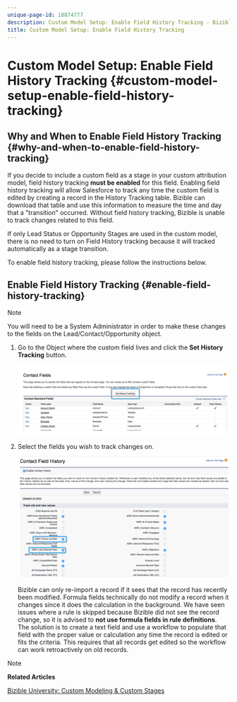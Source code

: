 ```yaml
---
unique-page-id: 18874777
description: Custom Model Setup: Enable Field History Tracking - Bizible - Product Documentation
title: Custom Model Setup: Enable Field History Tracking
---
```


# Custom Model Setup: Enable Field History Tracking {#custom-model-setup-enable-field-history-tracking}

## Why and When to Enable Field History Tracking {#why-and-when-to-enable-field-history-tracking}

If you decide to include a custom field as a stage in your custom attribution model, field history tracking **must be enabled** for this field. Enabling field history tracking will allow Salesforce to track any time the custom field is edited by creating a&nbsp;record in the History Tracking table. Bizible can download that table and use this information to measure the time and day that a "transition" occurred.&nbsp;Without field history tracking, Bizible is unable to track changes related to this field.

If only Lead Status or Opportunity Stages are used in the custom model, there is no need to turn on Field History tracking because it will tracked automatically as a stage transition.

To enable field history tracking, please follow the instructions below.

## Enable Field History Tracking {#enable-field-history-tracking}

>[!NOTE]
>
>You will need to be a System Administrator in order to make these changes to the fields on the Lead/Contact/Opportunity object.

1. Go to the Object where the custom field lives and click the **Set History Tracking** button.

   ![](assets/1.png)

1. Select the fields you wish to track changes on.

   ![](assets/2.png)

   Bizible can only re-import a record if it sees that the record has recently been modified.&nbsp;Formula fields&nbsp;technically do not modify a record when it changes since it does the calculation in the background. We have seen issues where a rule is skipped because Bizible did not see the record change, so it is advised to **not use formula fields in rule definitions**. The solution is to create a text field and use a workflow to populate that field with the proper value or calculation any time the record is edited or fits the criteria. This requires that all records get edited so the workflow can work retroactively on old records.

>[!NOTE]
>
>**Related Articles**
>
>[Bizible University: Custom Modeling & Custom Stages](https://universityonline.marketo.com/courses/additional-features-1/#/page/5c64c6ebac158965be68467c)

